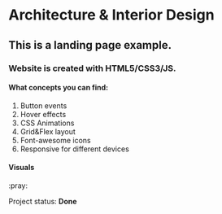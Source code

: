 # Architecture & Interior Design

## This is a landing page example.

### Website is created with HTML5/CSS3/JS.

<div>
    <h4>What concepts you can find:</h4>
    <ol>
        <li>Button events</li>
        <li>Hover effects</li>
        <li>CSS Animations</li>
        <li>Grid&Flex layout</li>
        <li>Font-awesome icons </li>
        <li>Responsive for different devices</li>
    </ol>
</div>

<h4>Visuals</h4>
:pray:

<p>Project status: <span style="font-weight: bold;">Done<span></p>
